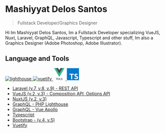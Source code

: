 
# Mashiyyat Delos Santos
> Fullstack Developer/Graphics Designer


Hi Im Mashiyyat Delos Santos, Im a Fullstack Developer specializing VueJS, Nuxt, Laravel, GraphQL, Javascript, Typescript and other stuff, Im also a Graphics Designer (Adobe Photoshop, Adobe Illustrator).


## Language and Tools

<p align="left">
 
<a href="https://www.lighthouse-php.com/" target="_blank"> <img src="https://lighthouse-php.com/logo.svg" alt="lighthouse" width="40" height="40"/> </a><a href="https://vuetifyjs.com/en/" target="_blank"> <img src="https://bestofjs.org/logos/vuetify.svg" alt="vuetify" width="40" height="40"/> </a> <a href="https://www.mongodb.com/" target="_blank"></a><a href="https://vuejs.org/" target="_blank"> <img src="https://raw.githubusercontent.com/devicons/devicon/master/icons/vuejs/vuejs-original-wordmark.svg" alt="vuejs" width="40" height="40"/> </a><a href="https://www.typescriptlang.org/" target="_blank"> <img src="https://raw.githubusercontent.com/devicons/devicon/master/icons/typescript/typescript-original.svg" alt="typescript" width="40" height="40"/> </a>

</p>

 - [Laravel (v.7, v.8, v.9) - REST API](https://www.laravel.com/)
 - [VueJS (v.2, v.3) - Composition API, Options API](https://www.vuejs.org/)
 - [NuxtJS (v.2, v.3)](https://www.nuxtjs.org/)
 - [GraphQL - PHP Lighthouse](https://lighthouse-php.com/)
 - [GraphQL - Vue Apollo](https://v4.apollo.vuejs.org/)
 - [Typescript](https://www.typescriptlang.org/)
 - [Bootstrap - (v.4, v.5)](https://www.getbootstrap.com/)
 - [Vuetify](https://next.vuetifyjs.com/en/) 

